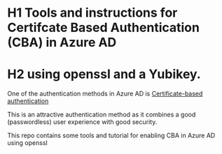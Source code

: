 # H1 Tools and instructions for Certifcate Based Authentication (CBA) in Azure AD
# H2 using openssl and a Yubikey.

One of the authentication methods in Azure AD is [Certificate-based authentication](https://learn.microsoft.com/en-us/azure/active-directory/authentication/concept-certificate-based-authentication)

This is an attractive authentication method as it combines a good (passwordless) user experience with good security.

This repo contains some tools and tutorial for enabling CBA in Azure AD using openssl 


